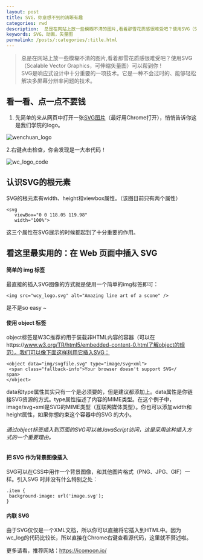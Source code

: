 ```yaml
---
layout: post
title: SVG，你意想不到的清晰有趣
categories: rwd
description:  总是在网站上放一些模糊不清的图片,看着那雪花质感很难受吧？使用SVG（Scalable Vector Graphics，可伸缩矢量图）可以帮到你 !
keywords: SVG，动画，矢量图
permalink: /posts/:categories/:title.html
---  
```


> 总是在网站上放一些模糊不清的图片,看着那雪花质感很难受吧？使用SVG（Scalable Vector Graphics，可伸缩矢量图）可以帮到你 !  
 SVG是响应式设计中十分重要的一项技术。它是一种不会过时的、能够轻松解决多屏幕分辨率问题的技术。

## 看一看、点一点不要钱
1. 先简单的来从网页中打开一张[SVG图片](http://wcy.nfu.edu.cn/wp-content/uploads/_site/wcy_logo.svg)（最好用Chrome打开），悄悄告诉你这是我们学院的logo。

![wenchuan_logo](http://wcy.nfu.edu.cn/wp-content/uploads/_site/wcy_logo.svg)  

  2.右键点击检查，你会发现是一大串代码！

![wc_logo_code](http://bingxin70aa.github.io/images/posts/web/wc_logo_code)

## 认识SVG的根元素
SVG的根元素有width、height和viewbox属性。（该图目前只有两个属性）

```
<svg
   viewBox="0 0 118.05 119.98"
   width="100%">
```

这三个属性在SVG展示的时候都起到了十分重要的作用。

## 看这里最实用的：在 Web 页面中插入 SVG 
#### 简单的 img 标签
  最直接的插入SVG图像的方式就是使用一个简单的img标签即可：
```
<img src="wcy_logo.svg" alt="Amazing line art of a scone" /> 
```
是不是so easy ~

#### 使用 object 标签
object标签是W3C推荐的用于装载非HTML内容的容器（可以在https://www.w3.org/TR/html5/embedded-content-0.html了解object的规范）。我们可以像下面这样利用它插入SVG：   

```
<object data="img/svgfile.svg" type="image/svg+xml">
 <span class="fallback-info">Your browser doesn't support SVG</
span>
</object> 
```
data和type属性其实只有一个是必须要的，但是建议都添加上。data属性是你链接SVG资源的方式。type属性描述了内容的MIME类型。在这个例子中，image/svg+xml是SVG的MIME类型（互联网媒体类型）。你也可以添加width和height属性，如果你想约束这个容器中的SVG
的大小。  

###### 通过object标签插入到页面的SVG可以被JavaScript访问，这是采用这种插入方式的一个重要理由。
  
#### 把 SVG 作为背景图像插入
SVG可以在CSS中用作一个背景图像，和其他图片格式（PNG、JPG、GIF）一样。引入SVG
时并没有什么特别之处：
```
.item {
 background-image: url('image.svg');
} 
```

#### 内联 SVG
由于SVG仅仅是一个XML文档，所以你可以直接将它插入到HTML中。因为wc_log的代码比较长，所以直接在Chrome右键查看源代码，这里就不赘述啦。




更多请看，推荐网站：https://icomoon.io/